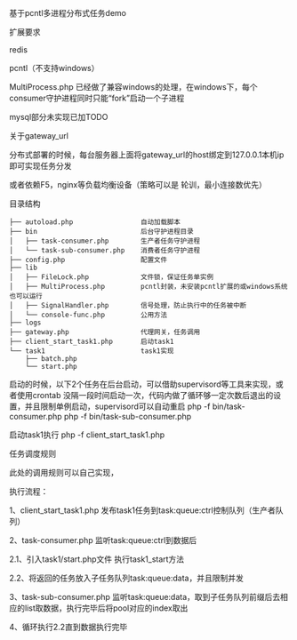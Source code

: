 基于pcntl多进程分布式任务demo

扩展要求

redis

pcntl（不支持windows）


MultiProcess.php 已经做了兼容windows的处理，在windows下，每个consumer守护进程同时只能“fork”启动一个子进程


mysql部分未实现已加TODO


关于gateway_url

分布式部署的时候，每台服务器上面将gateway_url的host绑定到127.0.0.1本机ip即可实现任务分发

或者依赖F5，nginx等负载均衡设备（策略可以是  轮训，最小连接数优先）

目录结构

```
├── autoload.php                 自动加载脚本
├── bin                          后台守护进程目录
│   ├── task-consumer.php        生产者任务守护进程
│   └── task-sub-consumer.php    消费者任务守护进程
├── config.php                   配置文件
├── lib
│   ├── FileLock.php             文件锁，保证任务单实例
│   ├── MultiProcess.php         pcntl封装，未安装pcntl扩展的或windows系统也可以运行
│   ├── SignalHandler.php        信号处理，防止执行中的任务被中断
│   └── console-func.php         公用方法
├── logs
├── gateway.php                  代理网关，任务调用
├── client_start_task1.php       启动task1
└── task1                        task1实现
    ├── batch.php
    └── start.php
```

启动的时候，以下2个任务在后台启动，可以借助supervisord等工具来实现，或者使用crontab 没隔一段时间启动一次，代码内做了循环够一定次数后退出的设置，并且限制单例启动，supervisord可以自动重启
php -f bin/task-consumer.php
php -f bin/task-sub-consumer.php


启动task1执行
php -f client_start_task1.php


任务调度规则

此处的调用规则可以自己实现，

执行流程：

1、client_start_task1.php 发布task1任务到task:queue:ctrl控制队列（生产者队列）

2、task-consumer.php 监听task:queue:ctrl到数据后

2.1、引入task1/start.php文件    执行task1_start方法

2.2、将返回的任务放入子任务队列task:queue:data，并且限制并发

3、task-sub-consumer.php 监听task:queue:data，取到子任务队列前缀后去相应的list取数据，执行完毕后将pool对应的index取出

4、循环执行2.2直到数据执行完毕






